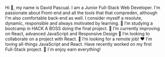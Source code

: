 Hi 👋, my name is David Pascual.
I am a Junior Full-Stack Web Developer. I'm passionate about Front-end and all the tools that that compreden, although I'm also comfortable back-end as well. I consider myself a resolute, dynamic, responsible and always motivated by learning.
🚀 I’m studying a bootcamp in HACK A BOSS  doing the final project.
🌱 I’m currently improving on React, advanced JavaScript and Responsive Design
👯 I’m looking to collaborate on a project with React.
🔭 I’m looking for a remote job!
♥️ I'm loving all-things JavaScript and React. Have recently worked on my first Full-Stack project.
🥰 I´m enjoy earn everything!
